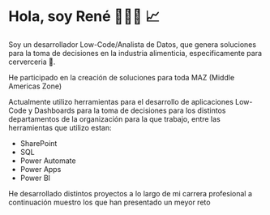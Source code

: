 # Hola, soy René 👨🏼‍💻 📈

Soy un desarrollador Low-Code/Analista de Datos, que genera soluciones para la toma de decisiones en la industria alimenticia, especificamente para cerverceria 🍻.

He participado en la creación de soluciones para toda MAZ (Middle Americas Zone)

Actualmente utilizo herramientas para el desarrollo de aplicaciones Low-Code y Dashboards para la toma de decisiones para los distintos departamentos de la organización para la que trabajo, entre las herramientas que utilizo estan:
* SharePoint
* SQL
* Power Automate
* Power Apps
* Power BI

He desarrollado distintos proyectos a lo largo de mi carrera profesional a continuación muestro los que han presentado un meyor reto 
